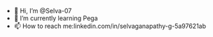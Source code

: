 - 👋 Hi, I’m @Selva-07
- 🌱 I’m currently learning Pega
- 📫 How to reach me:linkedin.com/in/selvaganapathy-g-5a97621ab
